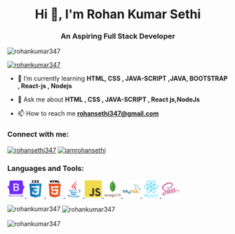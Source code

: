 <h1 align="center">Hi 👋, I'm Rohan Kumar Sethi</h1>
<h3 align="center">An Aspiring Full Stack Developer</h3>

<p align="left"> <img src="https://komarev.com/ghpvc/?username=rohankumar347&label=Profile%20views&color=0e75b6&style=flat" alt="rohankumar347" /> </p>


<p align="left"> <a href="https://github.com/ryo-ma/github-profile-trophy"><img src="https://github-profile-trophy.vercel.app/?username=rohankumar347" alt="rohankumar347" /></a> </p>

- 🌱 I’m currently learning **HTML, CSS , JAVA-SCRIPT ,JAVA, BOOTSTRAP , React-js , Nodejs**

- 💬 Ask me about **HTML , CSS , JAVA-SCRIPT , React js,NodeJs**

- 📫 How to reach me **rohansethi347@gmail.com**

<h3 align="left">Connect with me:</h3>
<p align="left">
<a href="https://linkedin.com/in/rohansethi347" target="blank"><img align="center" src="https://raw.githubusercontent.com/rahuldkjain/github-profile-readme-generator/master/src/images/icons/Social/linked-in-alt.svg" alt="rohansethi347" height="30" width="40" /></a>
<a href="https://instagram.com/iamrohansethi" target="blank"><img align="center" src="https://raw.githubusercontent.com/rahuldkjain/github-profile-readme-generator/master/src/images/icons/Social/instagram.svg" alt="iamrohansethi" height="30" width="40" /></a>
</p>

<h3 align="left">Languages and Tools:</h3>
<p align="left"> <a href="https://getbootstrap.com" target="_blank" rel="noreferrer"> <img src="https://raw.githubusercontent.com/devicons/devicon/master/icons/bootstrap/bootstrap-plain-wordmark.svg" alt="bootstrap" width="40" height="40"/> </a> <a href="https://www.w3schools.com/css/" target="_blank" rel="noreferrer"> <img src="https://raw.githubusercontent.com/devicons/devicon/master/icons/css3/css3-original-wordmark.svg" alt="css3" width="40" height="40"/> </a> <a href="https://www.w3.org/html/" target="_blank" rel="noreferrer"> <img src="https://raw.githubusercontent.com/devicons/devicon/master/icons/html5/html5-original-wordmark.svg" alt="html5" width="40" height="40"/> </a> <a href="https://www.java.com" target="_blank" rel="noreferrer"> <img src="https://raw.githubusercontent.com/devicons/devicon/master/icons/java/java-original.svg" alt="java" width="40" height="40"/> </a> <a href="https://developer.mozilla.org/en-US/docs/Web/JavaScript" target="_blank" rel="noreferrer"> <img src="https://raw.githubusercontent.com/devicons/devicon/master/icons/javascript/javascript-original.svg" alt="javascript" width="40" height="40"/> </a> <a href="https://www.mongodb.com/" target="_blank" rel="noreferrer"> <img src="https://raw.githubusercontent.com/devicons/devicon/master/icons/mongodb/mongodb-original-wordmark.svg" alt="mongodb" width="40" height="40"/> </a> <a href="https://www.mysql.com/" target="_blank" rel="noreferrer"> <img src="https://raw.githubusercontent.com/devicons/devicon/master/icons/mysql/mysql-original-wordmark.svg" alt="mysql" width="40" height="40"/> </a> <a href="https://reactjs.org/" target="_blank" rel="noreferrer"> <img src="https://raw.githubusercontent.com/devicons/devicon/master/icons/react/react-original-wordmark.svg" alt="react" width="40" height="40"/> </a> <a href="https://sass-lang.com" target="_blank" rel="noreferrer"> <img src="https://raw.githubusercontent.com/devicons/devicon/master/icons/sass/sass-original.svg" alt="sass" width="40" height="40"/> </a> </p>

<p><img align="left" src="https://github-readme-stats.vercel.app/api/top-langs?username=rohankumar347&show_icons=true&locale=en&layout=compact" alt="rohankumar347" /></p>

<p>&nbsp;<img align="center" src="https://github-readme-stats.vercel.app/api?username=rohankumar347&show_icons=true&locale=en" alt="rohankumar347" /></p>

<p><img align="center" src="https://github-readme-streak-stats.herokuapp.com/?user=rohankumar347&" alt="rohankumar347" /></p>
